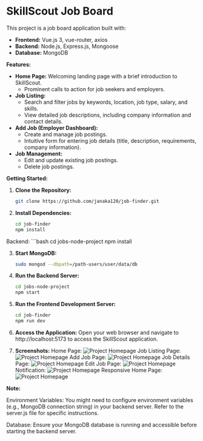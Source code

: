 # SkillScout Job Board

This project is a job board application built with:

* **Frontend:** Vue.js 3, vue-router, axios
* **Backend:** Node.js, Express.js, Mongoose
* **Database:** MongoDB

**Features:**

* **Home Page:** Welcoming landing page with a brief introduction to SkillScout.
    * Prominent calls to action for job seekers and employers.
* **Job Listing:**
    * Search and filter jobs by keywords, location, job type, salary, and skills.
    * View detailed job descriptions, including company information and contact details.
* **Add Job (Employer Dashboard):**
    * Create and manage job postings.
    * Intuitive form for entering job details (title, description, requirements, company information).
* **Job Management:**
    * Edit and update existing job postings.
    * Delete job postings.

**Getting Started:**

1. **Clone the Repository:**
   ```bash
   git clone https://github.com/janaka120/job-finder.git

2. **Install Dependencies:**
    ```bash
    cd job-finder
    npm install

Backend:
    ```bash
    cd jobs-node-project
    npm install

3. **Start MongoDB:**
    ```bash
    sudo mongod --dbpath=/path-users/user/data/db

4. **Run the Backend Server:**
    ```bash
    cd jobs-node-project
    npm start

5. **Run the Frontend Development Server:**
    ```bash
    cd job-finder
    npm run dev

6. **Access the Application:**
Open your web browser and navigate to http://localhost:5173 to access the SkillScout application.

7. **Screenshots:**
Home Page: ![Project Homepage](public/images/screenshots/home-screen-page.png)
Job Listing Page: ![Project Homepage](public/images/screenshots/job-listing-page.png)
Add Job Page: ![Project Homepage](public/images/screenshots/job-create-page.png)
Job Details Page: ![Project Homepage](public/images/screenshots/job-view-page.png)
Edit Job Page: ![Project Homepage](public/images/screenshots/job-deatils-edit-page.png)
Notification: ![Project Homepage](public/images/screenshots/notification.png)
Responsive Home Page: ![Project Homepage](public/images/screenshots/job-home-mobile-page.png)

**Note:**

Environment Variables:
You might need to configure environment variables (e.g., MongoDB connection string) in your backend server. Refer to the server.js file for specific instructions.

Database:
Ensure your MongoDB database is running and accessible before starting the backend server.